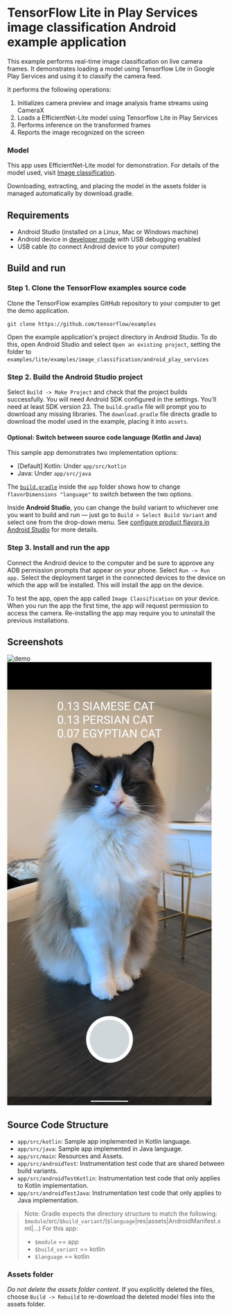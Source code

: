 # Tensor​Flow Lite in Play Services image classification Android example application

This example performs real-time image classification on live camera frames. It
demonstrates loading a model using Tensorflow Lite in Google Play Services and
using it to classify the camera feed.

It performs the following operations:

1.  Initializes camera preview and image analysis frame streams using CameraX
2.  Loads a EfficientNet-Lite model using Tensorflow Lite in Play Services
3.  Performs inference on the transformed frames
4.  Reports the image recognized on the screen

### Model

This app uses EfficientNet-Lite model for demonstration. For details of the
model used, visit
[Image classification](https://www.tensorflow.org/lite/examples/image_classification/overview).

Downloading, extracting, and placing the model in the assets folder is managed
automatically by download.gradle.

## Requirements

*   Android Studio (installed on a Linux, Mac or Windows machine)
*   Android device in
    [developer mode](https://developer.android.com/studio/debug/dev-options)
    with USB debugging enabled
*   USB cable (to connect Android device to your computer)

## Build and run

### Step 1. Clone the TensorFlow examples source code

Clone the TensorFlow examples GitHub repository to your computer to get the demo
application.

```
git clone https://github.com/tensorflow/examples
```

Open the example application's project directory in Android Studio. To do this,
open Android Studio and select `Open an existing project`, setting the folder to
`examples/lite/examples/image_classification/android_play_services`

### Step 2. Build the Android Studio project

Select `Build -> Make Project` and check that the project builds successfully.
You will need Android SDK configured in the settings. You'll need at least SDK
version 23. The `build.gradle` file will prompt you to download any missing
libraries. The `download.gradle` file directs gradle to download the model used
in the example, placing it into `assets`.

#### Optional: Switch between source code language (Kotlin and Java)

This sample app demonstrates two implementation options:

*   [Default] Kotlin: Under `app/src/kotlin`
*   Java: Under `app/src/java`

The [`build.gradle`](app/build.gradle) inside the `app` folder shows how to
change `flavorDimensions "language"` to switch between the two options.

Inside **Android Studio**, you can change the build variant to whichever one you
want to build and run — just go to `Build > Select Build Variant` and select one
from the drop-down menu. See
[configure product flavors in Android Studio](https://developer.android.com/studio/build/build-variants#product-flavors)
for more details.

### Step 3. Install and run the app

Connect the Android device to the computer and be sure to approve any ADB
permission prompts that appear on your phone. Select `Run -> Run app.` Select
the deployment target in the connected devices to the device on which the app
will be installed. This will install the app on the device.

To test the app, open the app called `Image Classification` on your device. When
you run the app the first time, the app will request permission to access the
camera. Re-installing the app may require you to uninstall the previous
installations.

## Screenshots

![demo](https://storage.googleapis.com/download.tensorflow.org/tflite/examples/android_play_services_demo.gif "demo animation")
![screenshot 1](screenshots/screenshot-1.jpg "screenshot 1")

## Source Code Structure

*   `app/src/kotlin`: Sample app implemented in Kotlin language.
*   `app/src/java`: Sample app implemented in Java language.
*   `app/src/main`: Resources and Assets.
*   `app/src/androidTest`: Instrumentation test code that are shared between
    build variants.
*   `app/src/androidTestKotlin`: Instrumentation test code that only applies to
    Kotlin implementation.
*   `app/src/androidTestJava`: Instrumentation test code that only applies to
    Java implementation.

> Note: Gradle expects the directory structure to match the following:
> `$module`/src/`$build_variant`/(`$language`|res|assets|AndroidManifest.xml|...)
> For this app:
>
> *   `$module` == app
> *   `$build_variant` == kotlin
> *   `$language` == kotlin

### Assets folder

*Do not delete the assets folder content*. If you explicitly deleted the files,
choose `Build -> Rebuild` to re-download the deleted model files into the assets
folder.
